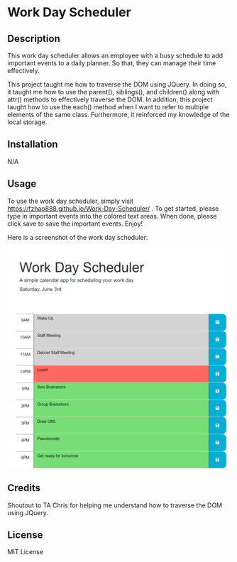 # Work Day Scheduler

## Description

This work day scheduler allows an employee with a busy schedule to add important events to a daily planner.  So that, they can manage their time effectively.  

This project taught me how to traverse the DOM using JQuery. In doing so, it taught me how to use the parent(), siblings(), and children() along with attr() methods to effectively traverse the DOM.  In addition, this project taught how to use the each() method when I want to refer to multiple elements of the same class. Furthermore, it reinforced my knowledge of the local storage.

## Installation
N/A

## Usage

To use the work day scheduler, simply visit https://fzhao888.github.io/Work-Day-Scheduler/ .  To get started, please type in important events into the colored text areas. When done, please click save to save the important events.  Enjoy!

Here is a screenshot of the work day scheduler:

![screenshot of website](assets/images/Work-Day-Scheduler-Sample.png)


## Credits
Shoutout to TA Chris for helping me understand how to traverse the DOM using JQuery.  

## License 

MIT License



